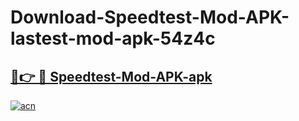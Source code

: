 # Download-Speedtest-Mod-APK-lastest-mod-apk-54z4c

<h2><a href="https://apkcomod.com?title=Speedtest-Mod-APK">🔗👉 🔴 Speedtest-Mod-APK-apk </a></h2>

[![acn](https://github.com/user-attachments/assets/0f9c940e-d8b0-45ae-aac7-cd30a18b3e1c)](https://apkcomod.com?title=Speedtest-Mod-APK)
